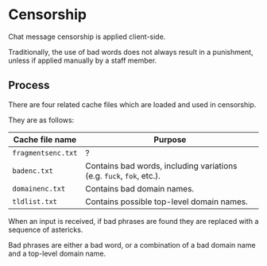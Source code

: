 # Censorship

Chat message censorship is applied client-side.

Traditionally, the use of bad words does not always result in a punishment,
unless if applied manually by a staff member.

## Process

There are four related cache files which are loaded and used in censorship.

They are as follows:

| Cache file name | Purpose |
|---|---|
| `fragmentsenc.txt` | ? |
| `badenc.txt` | Contains bad words, including variations (e.g. `fuck`, `fok`, etc.). |
| `domainenc.txt` | Contains bad domain names. |
| `tldlist.txt` | Contains possible top-level domain names. |

When an input is received, if bad phrases are found they are replaced
with a sequence of astericks.

Bad phrases are either a bad word, or a combination of a bad domain name and a top-level domain name.
